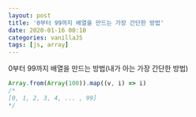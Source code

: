 ```yaml
---
layout: post
title: '0부터 99까지 배열을 만드는 가장 간단한 방법'
date: 2020-01-16 00:10
categories: vanillaJS
tags: [js, array]
---
```


0부터 99까지 배열을 만드는 방법(내가 아는 가장 간단한 방법)

```javascript
Array.from(Array(100)).map((v, i) => i)
/*
[0, 1, 2, 3, 4, ... , 99]
*/
```
